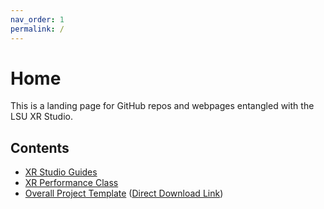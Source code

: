 ```yaml
---
nav_order: 1
permalink: /
---
```


# Home
This is a landing page for GitHub repos and webpages entangled with the LSU XR Studio.

## Contents
* [XR Studio Guides](https://lsuxrstudio.github.io/xrstudioguides)
* [XR Performance Class](https://lsuxrstudio.github.io/xrperformance)
* [Overall Project Template](https://github.com/lsuxrstudio/overall-project-template) ([Direct Download Link](https://github.com/lsuxrstudio/overall-project-template/archive/refs/tags/v1.0.0.zip))
